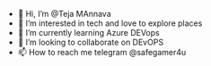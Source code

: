 - 👋 Hi, I’m @Teja MAnnava
- 👀 I’m interested in tech and love to explore places
- 🌱 I’m currently learning Azure DEVops
- 💞️ I’m looking to collaborate on DEvOPS
- 📫 How to reach me telegram @safegamer4u

<!---
Teja127s/Teja127s is a ✨ special ✨ repository because its `README.md` (this file) appears on your GitHub profile.
You can click the Preview link to take a look at your changes.
--->
